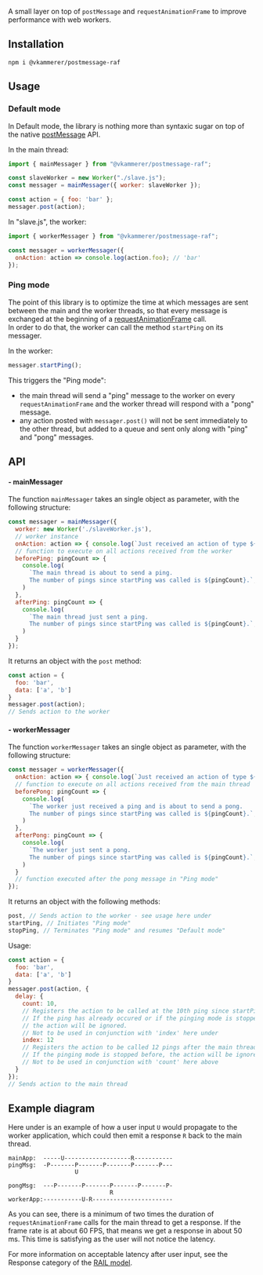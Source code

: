 A small layer on top of ```postMessage``` and ```requestAnimationFrame``` to improve performance with web workers.

## Installation   
```shell
npm i @vkammerer/postmessage-raf
```

## Usage   

### Default mode   
In Default mode, the library is nothing more than syntaxic sugar on top of the native [postMessage](https://developer.mozilla.org/en/docs/Web/API/Worker/postMessage) API.   

In the main thread:
```javascript
import { mainMessager } from "@vkammerer/postmessage-raf";

const slaveWorker = new Worker("./slave.js");
const messager = mainMessager({ worker: slaveWorker });

const action = { foo: 'bar' };
messager.post(action);
```

In "slave.js", the worker:
```javascript
import { workerMessager } from "@vkammerer/postmessage-raf";

const messager = workerMessager({
  onAction: action => console.log(action.foo); // 'bar'
});
```

### Ping mode   
The point of this library is to optimize the time at which messages are sent between the main and the worker threads, so that every message is exchanged at the beginning of a [requestAnimationFrame](https://developer.mozilla.org/en-US/docs/Web/API/window/requestAnimationFrame) call.   
In order to do that, the worker can call the method ```startPing``` on its messager.   

In the worker:
```javascript
messager.startPing();
```   

This triggers the "Ping mode":
- the main thread will send a "ping" message to the worker on every ```requestAnimationFrame``` and the worker thread will respond with a "pong" message.
- any action posted with ```messager.post()``` will not be sent immediately to the other thread, but added to a queue and sent only along with "ping" and "pong" messages.

## API   

#### - mainMessager   
The function ```mainMessager``` takes an single object as parameter, with the following structure:   
```javascript
const messager = mainMessager({
  worker: new Worker('./slaveWorker.js'),
  // worker instance
  onAction: action => { console.log(`Just received an action of type ${action.type}`) },
  // function to execute on all actions received from the worker
  beforePing: pingCount => {
    console.log(
      `The main thread is about to send a ping.
      The number of pings since startPing was called is ${pingCount}.`;
    )
  },
  afterPing: pingCount => {
    console.log(
      `The main thread just sent a ping.
      The number of pings since startPing was called is ${pingCount}.`;
    )
  }
});

```
It returns an object with the ```post``` method:
```javascript
const action = {
  foo: 'bar',
  data: ['a', 'b']
}
messager.post(action);
// Sends action to the worker
```

#### - workerMessager   
The function ```workerMessager``` takes an single object as parameter, with the following structure:   
```javascript
const messager = workerMessager({
  onAction: action => { console.log(`Just received an action of type ${action.type}`) },
  // function to execute on all actions received from the main thread
  beforePong: pingCount => {
    console.log(
      `The worker just received a ping and is about to send a pong.
      The number of pings since startPing was called is ${pingCount}.`;
    )
  },
  afterPong: pingCount => {
    console.log(
      `The worker just sent a pong.
      The number of pings since startPing was called is ${pingCount}.`;
    )
  }
  // function executed after the pong message in "Ping mode"
});
```
It returns an object with the following methods:
```javascript
post, // Sends action to the worker - see usage here under
startPing, // Initiates "Ping mode"
stopPing, // Terminates "Ping mode" and resumes "Default mode"
```
Usage:
```javascript
const action = {
  foo: 'bar',
  data: ['a', 'b']
}
messager.post(action, {
  delay: {
    count: 10,
    // Registers the action to be called at the 10th ping since startPing was called.
    // If the ping has already occured or if the pinging mode is stopped before,
    // the action will be ignored.
    // Not to be used in conjunction with 'index' here under
    index: 12
    // Registers the action to be called 12 pings after the main thread will receive it.
    // If the pinging mode is stopped before, the action will be ignored.
    // Not to be used in conjunction with 'count' here above
  }
});
// Sends action to the main thread
```

## Example diagram
Here under is an example of how a user input ```U``` would propagate to the worker application, which could then emit a response ```R``` back to the main thread.   
```
mainApp:  -----U-------------------R-----------
pingMsg:  -P-------P-------P-------P-------P---
                   U

pongMsg:  ---P-------P-------P-------P-------P-
                             R
workerApp:-----------U-R-----------------------
```   
As you can see, there is a minimum of two times the duration of ```requestAnimationFrame``` calls for the main thread to get a response. If the frame rate is at about 60 FPS, that means we get a response in about 50 ms. This time is satisfying as the user will not notice the latency.   

For more information on acceptable latency after user input, see the Response category of the [RAIL model](https://developers.google.com/web/fundamentals/performance/rail).
